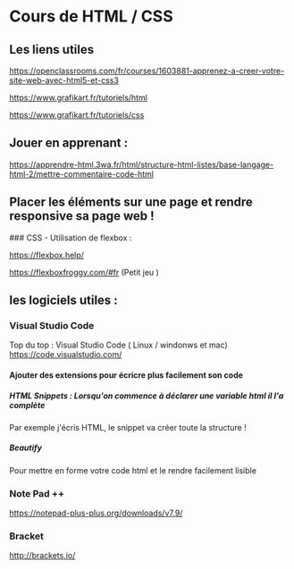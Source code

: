 # Cours de HTML / CSS

## Les liens utiles 

https://openclassrooms.com/fr/courses/1603881-apprenez-a-creer-votre-site-web-avec-html5-et-css3

https://www.grafikart.fr/tutoriels/html

https://www.grafikart.fr/tutoriels/css

## Jouer en apprenant : 

https://apprendre-html.3wa.fr/html/structure-html-listes/base-langage-html-2/mettre-commentaire-code-html

## Placer les éléments sur une page et rendre responsive sa page web !

### CSS - Utilisation de flexbox :

https://flexbox.help/

https://flexboxfroggy.com/#fr 
(Petit jeu )


## les logiciels utiles :

### Visual Studio Code 

Top du top : Visual Studio Code ( Linux / windonws et mac)
https://code.visualstudio.com/

#### Ajouter des extensions pour écricre plus facilement son code 

##### HTML Snippets : Lorsqu'on commence à déclarer une variable html il l'a complète

Par exemple j'écris HTML, le snippet va créer toute la structure !

##### Beautify 

Pour mettre en forme votre code html et le rendre facilement lisible 

### Note Pad ++

https://notepad-plus-plus.org/downloads/v7.9/

### Bracket 

http://brackets.io/











